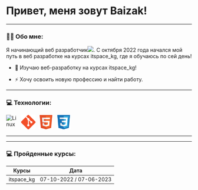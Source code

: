 # Привет, меня зовут Baizak!

---

### :man_technologist: Обо мне:

Я начинающий веб разработчик<img src="https://media.giphy.com/media/WUlplcMpOCEmTGBtBW/giphy.gif" width="30px">. С октября 2022 года начался мой путь в веб разработке на курсах itspace_kg, где я обучаюсь по сей день!

- :telescope: Изучаю веб-разработку на курсах itspace_kg!


- :zap: Хочу освоить новую професcию и найти работу.


  
---

### 💻 Технологии:

<div>
  <img src="https://github.com/devicons/devicon/blob/master/icons/git/git-original.svg" title="git" alt="git" width="40" height="40"/>&nbsp
  <img src="https://github.com/devicons/devicon/blob/master/icons/html5/html5-original.svg" title="html5" alt="html5" width="40" height="40"/>&nbsp
  <img src="https://github.com/devicons/devicon/blob/master/icons/css3/css3-original.svg" title="css" alt="css" width="40" height="40"/>&nbsp
  <img align="left" alt="Linux" width="30px" style="padding-right:10px;" src="https://cdn.jsdelivr.net/gh/devicons/devicon/icons/linux/linux-original.svg" />


---


---

### 💻 Пройденные курсы:

| Курсы                                                           | Дата              |
| ----------------------------------------------------------------| :---------------: |
itspace_kg | 07-10-2022 / 07-06-2023


